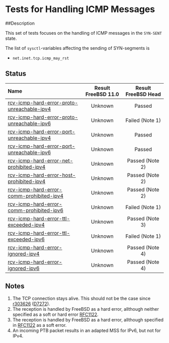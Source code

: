 # Tests for Handling ICMP Messages

##Description

This set of tests focuses on the handling of ICMP messages in the `SYN-SENT` state.

The list of `sysctl`-variables affecting the sending of SYN-segments is
* `net.inet.tcp.icmp_may_rst`

## Status

| Name                                                                                                                                                                                                                                  | Result FreeBSD 11.0 | Result FreeBSD Head |
|:--------------------------------------------------------------------------------------------------------------------------------------------------------------------------------------------------------------------------------------|:-------------------:|:-------------------:|
|[rcv-icmp-hard-error-proto-unreachable-ipv4](rcv-icmp-hard-error-proto-unreachable-ipv4.pkt "Ensure that reception of ICMP Protocol Unreachable message is a hard error when the sysctl variable icmp_may_rst is 1")           | Unknown             | Passed              |
|[rcv-icmp-hard-error-proto-unreachable-ipv6](rcv-icmp-hard-error-proto-unreachable-ipv6.pkt "Ensure that reception of ICMP Protocol Unreachable message is a hard error when the sysctl variable icmp_may_rst is 1")           | Unknown             | Failed  (Note 1)    |
|[rcv-icmp-hard-error-port-unreachable-ipv4](rcv-icmp-hard-error-port-unreachable-ipv4.pkt "Ensure that reception of ICMP Port Unreachable message is a hard error when the sysctl variable icmp_may_rst is 1")                 | Unknown             | Passed              |
|[rcv-icmp-hard-error-port-unreachable-ipv6](rcv-icmp-hard-error-port-unreachable-ipv6.pkt "Ensure that reception of ICMP Port Unreachable message is a hard error when the sysctl variable icmp_may_rst is 1")                 | Unknown             | Passed              |
|[rcv-icmp-hard-error-net-prohibited-ipv4](rcv-icmp-hard-error-net-prohibited-ipv4.pkt "Ensure that reception of ICMP Comm. Dest. Net Adm. Prohibited message is a hard error when the sysctl variable icmp_may_rst is 1")      | Unknown             | Passed  (Note 2)    |
|[rcv-icmp-hard-error-host-prohibited-ipv4](rcv-icmp-hard-error-host-prohibited-ipv4.pkt "Ensure that reception of ICMP Comm. Dest. Host Adm. Prohibited message is a hard error when the sysctl variable icmp_may_rst is 1")   | Unknown             | Passed  (Note 2)    |
|[rcv-icmp-hard-error-comm-prohibited-ipv4](rcv-icmp-hard-error-comm-prohibited-ipv4.pkt "Ensure that reception of ICMP Comm. Adm. Prohibited message is a hard error when the sysctl variable icmp_may_rst is 1")              | Unknown             | Passed  (Note 2)    |
|[rcv-icmp-hard-error-comm-prohibited-ipv6](rcv-icmp-hard-error-comm-prohibited-ipv6.pkt "Ensure that reception of ICMP Comm. Adm. Prohibited message is a hard error when the sysctl variable icmp_may_rst is 1")              | Unknown             | Failed  (Note 1)    |
|[rcv-icmp-hard-error-ttl-exceeded-ipv4](rcv-icmp-hard-error-ttl-exceeded-ipv4.pkt "Ensure that reception of ICMP TTL Exceeded in Transit message is a hard error when the sysctl variable icmp_may_rst is 1")                  | Unknown             | Passed  (Note 3)    |
|[rcv-icmp-hard-error-ttl-exceeded-ipv6](rcv-icmp-hard-error-ttl-exceeded-ipv6.pkt "Ensure that reception of ICMP TTL Exceeded in Transit message is a hard error when the sysctl variable icmp_may_rst is 1")                  | Unknown             | Failed  (Note 1)    |
|[rcv-icmp-hard-error-ignored-ipv4](rcv-icmp-hard-error-ignored-ipv4.pkt "Ensure that reception of any ICMP message does not result in a hard error when the sysctl variable icmp_may_rst is 0")                                | Unknown             | Passed  (Note 4)    |
|[rcv-icmp-hard-error-ignored-ipv6](rcv-icmp-hard-error-ignored-ipv6.pkt "Ensure that reception of any ICMP message does not result in a hard error when the sysctl variable icmp_may_rst is 0")                                | Unknown             | Passed  (Note 4)    |

## Notes
1. The TCP connection stays alive. This should not be the case since [r303626](https://svnweb.freebsd.org/base?view=revision&revision=303626) ([D7272](https://reviews.freebsd.org/D7272)).
2. The reception is handled by FreeBSD as a hard error, allthough neither specified as a soft or hard error
   [RFC1122](https://tools.ietf.org/html/rfc1122#section-4.2.3.9).
3. The reception is handled by FreeBSD as a hard error, allthough specified in
   [RFC1122](https://tools.ietf.org/html/rfc1122#section-4.2.3.9) as a soft error.
4. An incoming PTB packet results in an adapted MSS for IPv6, but not for IPv4.
